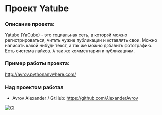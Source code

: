 # Проект Yatube

### Описание проекта:
Yatube (YaCube) - это социальная сеть, в которой можно регистрироваться, читать чужие публикации и оставлять свои. Можно написать какой нибудь текст, а так же можно добавить фотографию. Есть система лайков. А так же комментарии к публикациям.

### Пример работы проекта:

<http://avrov.pythonanywhere.com/>

### Над проектом работал
- Avrov Alexander / GitHub: https://github.com/AlexanderAvrov

[![CI](https://github.com/yandex-praktikum/hw05_final/actions/workflows/python-app.yml/badge.svg?branch=master)](https://github.com/yandex-praktikum/hw05_final/actions/workflows/python-app.yml)
